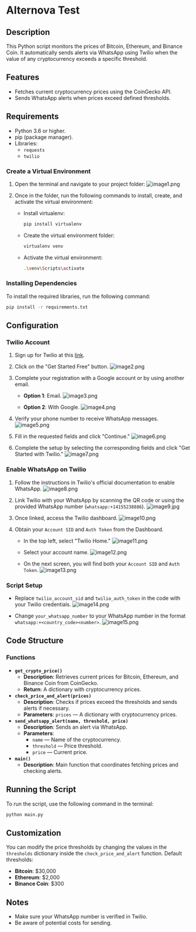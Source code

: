 # Alternova Test

## Description

This Python script monitors the prices of Bitcoin, Ethereum, and Binance Coin. It automatically sends alerts via WhatsApp using Twilio when the value of any cryptocurrency exceeds a specific threshold.

## Features

- Fetches current cryptocurrency prices using the CoinGecko API.
- Sends WhatsApp alerts when prices exceed defined thresholds.

## Requirements

- Python 3.6 or higher.
- pip (package manager).
- Libraries:
    - `requests`
    - `twilio`

### Create a Virtual Environment

1. Open the terminal and navigate to your project folder:
    ![image1.png](readmeresource%2Fimage1.png)
    
2. Once in the folder, run the following commands to install, create, and activate the virtual environment:
    - Install virtualenv:
        
        ```bash
        pip install virtualenv
        ```
        
    - Create the virtual environment folder:
        
        ```bash
        virtualenv venv
        ```
        
    - Activate the virtual environment:
        
        ```bash
        .\venv\Scripts\activate
        ```
        

### Installing Dependencies

To install the required libraries, run the following command:

```bash
pip install -r requirements.txt
```

## Configuration

### Twilio Account

1. Sign up for Twilio at this [link](https://pages.twilio.com/twilio-brand-sales-spa-latam-2?utm_source=google&utm_medium=cpc&utm_term=twilio&utm_campaign=G_S_LATAM_Brand_Twilio_Spanish&cq_plac=&cq_net=g&cq_pos=&cq_med=&cq_plt=gp&gad_source=1&gclid=EAIaIQobChMIsPfhh-DNiAMVJZ1aBR36rhb1EAAYASAAEgI7WPD_BwE).
2. Click on the "Get Started Free" button.
    ![image2.png](readmeresource%2Fimage2.png)
    
3. Complete your registration with a Google account or by using another email.
    - **Option 1**: Email.
        ![image3.png](readmeresource%2Fimage3.png)
        
    - **Option 2**: With Google.
        ![image4.png](readmeresource%2Fimage4.png)
        
4. Verify your phone number to receive WhatsApp messages.
    ![image5.png](readmeresource%2Fimage5.png)
        
5. Fill in the requested fields and click "Continue."
    ![image6.png](readmeresource%2Fimage6.png)
    
6. Complete the setup by selecting the corresponding fields and click "Get Started with Twilio."
    ![image7.png](readmeresource%2Fimage7.png)
    

### Enable WhatsApp on Twilio

1. Follow the instructions in Twilio's official documentation to enable WhatsApp.
    ![image8.png](readmeresource%2Fimage8.png)
    
2. Link Twilio with your WhatsApp by scanning the QR code or using the provided WhatsApp number (`whatsapp:+14155238886`).
    ![image9.jpg](readmeresource%2Fimage9.jpg)
    
3. Once linked, access the Twilio dashboard.
    ![image10.png](readmeresource%2Fimage10.png)
    
4. Obtain your `Account SID` and `Auth Token` from the Dashboard.
    - In the top left, select "Twilio Home."
        ![image11.png](readmeresource%2Fimage11.png)
        
    - Select your account name.
        ![image12.png](readmeresource%2Fimage12.png)
        
    - On the next screen, you will find both your `Account SID` and `Auth Token`.
        ![image13.png](readmeresource%2Fimage13.png)
        

### Script Setup

- Replace `twilio_account_sid` and `twilio_auth_token` in the code with your Twilio credentials.
    ![image14.png](readmeresource%2Fimage14.png)
    
- Change `your_whatsapp_number` to your WhatsApp number in the format `whatsapp:+<country_code><number>`.
    ![image15.png](readmeresource%2Fimage15.png)
    

## Code Structure

### Functions

- **`get_crypto_price()`**
    - **Description**: Retrieves current prices for Bitcoin, Ethereum, and Binance Coin from CoinGecko.
    - **Return**: A dictionary with cryptocurrency prices.
- **`check_price_and_alert(prices)`**
    - **Description**: Checks if prices exceed the thresholds and sends alerts if necessary.
    - **Parameters**: `prices` — A dictionary with cryptocurrency prices.
- **`send_whatsapp_alert(name, threshold, price)`**
    - **Description**: Sends an alert via WhatsApp.
    - **Parameters**:
        - `name` — Name of the cryptocurrency.
        - `threshold` — Price threshold.
        - `price` — Current price.
- **`main()`**
    - **Description**: Main function that coordinates fetching prices and checking alerts.

## Running the Script

To run the script, use the following command in the terminal:

```bash
python main.py
```

## Customization

You can modify the price thresholds by changing the values in the `thresholds` dictionary inside the `check_price_and_alert` function. Default thresholds:

- **Bitcoin**: $30,000
- **Ethereum**: $2,000
- **Binance Coin**: $300

## Notes

- Make sure your WhatsApp number is verified in Twilio.
- Be aware of potential costs for sending.